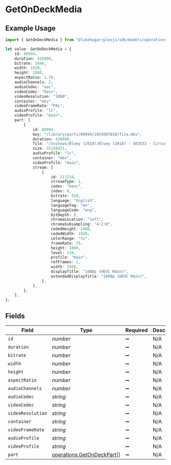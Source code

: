 # GetOnDeckMedia

## Example Usage

```typescript
import { GetOnDeckMedia } from "@lukehagar/plexjs/sdk/models/operations";

let value: GetOnDeckMedia = {
    id: 80994,
    duration: 420080,
    bitrate: 1046,
    width: 1920,
    height: 1080,
    aspectRatio: 1.78,
    audioChannels: 2,
    audioCodec: "aac",
    videoCodec: "hevc",
    videoResolution: "1080",
    container: "mkv",
    videoFrameRate: "PAL",
    audioProfile: "lc",
    videoProfile: "main",
    part: [
        {
            id: 80994,
            key: "/library/parts/80994/1655007810/file.mkv",
            duration: 420080,
            file: "/tvshows/Bluey (2018)/Bluey (2018) - S02E33 - Circus.mkv",
            size: 55148931,
            audioProfile: "lc",
            container: "mkv",
            videoProfile: "main",
            stream: [
                {
                    id: 211234,
                    streamType: 1,
                    codec: "hevc",
                    index: 0,
                    bitrate: 918,
                    language: "English",
                    languageTag: "en",
                    languageCode: "eng",
                    bitDepth: 8,
                    chromaLocation: "left",
                    chromaSubsampling: "4:2:0",
                    codedHeight: 1080,
                    codedWidth: 1920,
                    colorRange: "tv",
                    frameRate: 25,
                    height: 1080,
                    level: 120,
                    profile: "main",
                    refFrames: 1,
                    width: 1920,
                    displayTitle: "1080p (HEVC Main)",
                    extendedDisplayTitle: "1080p (HEVC Main)",
                },
            ],
        },
    ],
};
```

## Fields

| Field                                                                         | Type                                                                          | Required                                                                      | Description                                                                   | Example                                                                       |
| ----------------------------------------------------------------------------- | ----------------------------------------------------------------------------- | ----------------------------------------------------------------------------- | ----------------------------------------------------------------------------- | ----------------------------------------------------------------------------- |
| `id`                                                                          | *number*                                                                      | :heavy_minus_sign:                                                            | N/A                                                                           | 80994                                                                         |
| `duration`                                                                    | *number*                                                                      | :heavy_minus_sign:                                                            | N/A                                                                           | 420080                                                                        |
| `bitrate`                                                                     | *number*                                                                      | :heavy_minus_sign:                                                            | N/A                                                                           | 1046                                                                          |
| `width`                                                                       | *number*                                                                      | :heavy_minus_sign:                                                            | N/A                                                                           | 1920                                                                          |
| `height`                                                                      | *number*                                                                      | :heavy_minus_sign:                                                            | N/A                                                                           | 1080                                                                          |
| `aspectRatio`                                                                 | *number*                                                                      | :heavy_minus_sign:                                                            | N/A                                                                           | 1.78                                                                          |
| `audioChannels`                                                               | *number*                                                                      | :heavy_minus_sign:                                                            | N/A                                                                           | 2                                                                             |
| `audioCodec`                                                                  | *string*                                                                      | :heavy_minus_sign:                                                            | N/A                                                                           | aac                                                                           |
| `videoCodec`                                                                  | *string*                                                                      | :heavy_minus_sign:                                                            | N/A                                                                           | hevc                                                                          |
| `videoResolution`                                                             | *string*                                                                      | :heavy_minus_sign:                                                            | N/A                                                                           | 1080                                                                          |
| `container`                                                                   | *string*                                                                      | :heavy_minus_sign:                                                            | N/A                                                                           | mkv                                                                           |
| `videoFrameRate`                                                              | *string*                                                                      | :heavy_minus_sign:                                                            | N/A                                                                           | PAL                                                                           |
| `audioProfile`                                                                | *string*                                                                      | :heavy_minus_sign:                                                            | N/A                                                                           | lc                                                                            |
| `videoProfile`                                                                | *string*                                                                      | :heavy_minus_sign:                                                            | N/A                                                                           | main                                                                          |
| `part`                                                                        | [operations.GetOnDeckPart](../../../sdk/models/operations/getondeckpart.md)[] | :heavy_minus_sign:                                                            | N/A                                                                           |                                                                               |